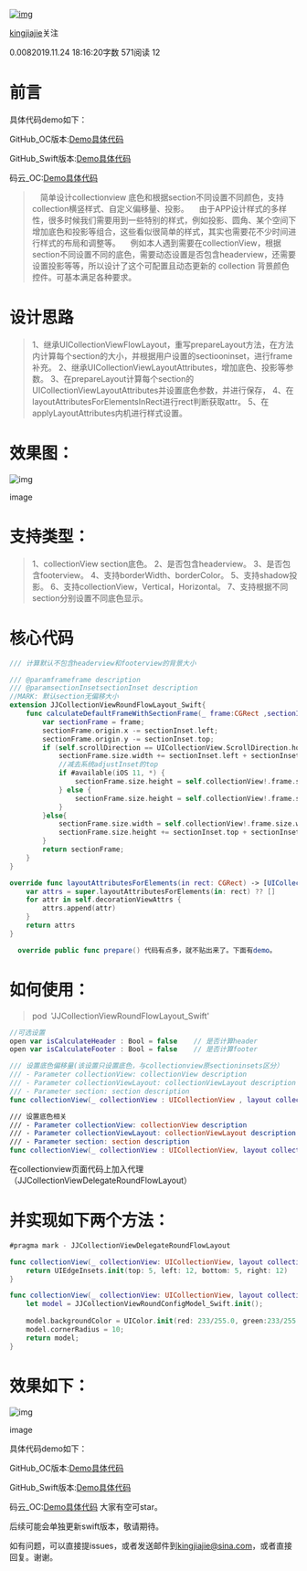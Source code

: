 [![img](https://cdn2.jianshu.io/assets/default_avatar/2-9636b13945b9ccf345bc98d0d81074eb.jpg)](https://www.jianshu.com/u/1f837584607b)

[kingjiajie](https://www.jianshu.com/u/1f837584607b)关注

0.0082019.11.24 18:16:20字数 571阅读 12

# 前言

具体代码demo如下：

GitHub_OC版本:[Demo具体代码](https://links.jianshu.com/go?to=https%3A%2F%2Fgithub.com%2Fkingjiajie%2FJJCollectionViewRoundFlowLayout)

GitHub_Swift版本:[Demo具体代码](https://links.jianshu.com/go?to=https%3A%2F%2Fgithub.com%2Fkingjiajie%2FJJCollectionViewRoundFlowLayout_Swift)

码云_OC:[Demo具体代码](https://links.jianshu.com/go?to=https%3A%2F%2Fgitee.com%2Fkingjiajie%2FJJCollectionViewRoundFlowLayout)

>   简单设计collectionview 底色和根据section不同设置不同颜色，支持collection横竖样式、自定义偏移量、投影。
>   由于APP设计样式的多样性，很多时候我们需要用到一些特别的样式，例如投影、圆角、某个空间下增加底色和投影等组合，这些看似很简单的样式，其实也需要花不少时间进行样式的布局和调整等。
>   例如本人遇到需要在collectionView，根据section不同设置不同的底色，需要动态设置是否包含headerview，还需要设置投影等等，所以设计了这个可配置且动态更新的 collection 背景颜色 控件。可基本满足各种要求。

# 设计思路

> 1、继承UICollectionViewFlowLayout，重写prepareLayout方法，在方法内计算每个section的大小，并根据用户设置的sectiooninset，进行frame补充。
> 2、继承UICollectionViewLayoutAttributes，增加底色、投影等参数。
> 3、在prepareLayout计算每个section的UICollectionViewLayoutAttributes并设置底色参数，并进行保存，
> 4、在layoutAttributesForElementsInRect进行rect判断获取attr。
> 5、在applyLayoutAttributes内机进行样式设置。

# 效果图：



![img](https://upload-images.jianshu.io/upload_images/7386003-41327157c45ff4be.gif?imageMogr2/auto-orient/strip|imageView2/2/w/300/format/webp)

image

# 支持类型：

> 1、collectionView section底色。
> 2、是否包含headerview。
> 3、是否包含footerview。
> 4、支持borderWidth、borderColor。
> 5、支持shadow投影。
> 6、支持collectionView，Vertical，Horizontal。
> 7、支持根据不同section分别设置不同底色显示。

# 核心代码



```swift
/// 计算默认不包含headerview和footerview的背景大小

/// @paramframeframe description
/// @paramsectionInsetsectionInset description
//MARK: 默认section无偏移大小
extension JJCollectionViewRoundFlowLayout_Swift{
    func calculateDefaultFrameWithSectionFrame(_ frame:CGRect ,sectionInset:UIEdgeInsets) -> CGRect{
        var sectionFrame = frame;
        sectionFrame.origin.x -= sectionInset.left;
        sectionFrame.origin.y -= sectionInset.top;
        if (self.scrollDirection == UICollectionView.ScrollDirection.horizontal) {
            sectionFrame.size.width += sectionInset.left + sectionInset.right;
            //减去系统adjustInset的top
            if #available(iOS 11, *) {
                sectionFrame.size.height = self.collectionView!.frame.size.height - self.collectionView!.adjustedContentInset.top;
            } else {
                sectionFrame.size.height = self.collectionView!.frame.size.height - abs(self.collectionView!.contentOffset.y)/*适配iOS11以下*/;
            }
        }else{
            sectionFrame.size.width = self.collectionView!.frame.size.width;
            sectionFrame.size.height += sectionInset.top + sectionInset.bottom;
        }
        return sectionFrame;
    }
}

override func layoutAttributesForElements(in rect: CGRect) -> [UICollectionViewLayoutAttributes]? {
    var attrs = super.layoutAttributesForElements(in: rect) ?? []
    for attr in self.decorationViewAttrs {
        attrs.append(attr)
    }
    return attrs
}

  override public func prepare() 代码有点多，就不贴出来了。下面有demo。
```

# 如何使用：

> pod 'JJCollectionViewRoundFlowLayout_Swift'



```swift
//可选设置
open var isCalculateHeader : Bool = false    // 是否计算header
open var isCalculateFooter : Bool = false    // 是否计算footer
```



```swift
/// 设置底色偏移量(该设置只设置底色，与collectionview原sectioninsets区分）
/// - Parameter collectionView: collectionView description
/// - Parameter collectionViewLayout: collectionViewLayout description
/// - Parameter section: section description
func collectionView(_ collectionView : UICollectionView , layout collectionViewLayout:UICollectionViewLayout,borderEdgeInsertsForSectionAtIndex section : Int) -> UIEdgeInsets;

/// 设置底色相关
/// - Parameter collectionView: collectionView description
/// - Parameter collectionViewLayout: collectionViewLayout description
/// - Parameter section: section description
func collectionView(_ collectionView : UICollectionView, layout collectionViewLayout : UICollectionViewLayout , configModelForSectionAtIndex section : Int ) -> JJCollectionViewRoundConfigModel_Swift;
```

在collectionview页面代码上加入代理（JJCollectionViewDelegateRoundFlowLayout）

# 并实现如下两个方法：



```swift
#pragma mark - JJCollectionViewDelegateRoundFlowLayout

func collectionView(_ collectionView: UICollectionView, layout collectionViewLayout: UICollectionViewLayout, borderEdgeInsertsForSectionAtIndex section: Int) -> UIEdgeInsets {
    return UIEdgeInsets.init(top: 5, left: 12, bottom: 5, right: 12)
}

func collectionView(_ collectionView: UICollectionView, layout collectionViewLayout: UICollectionViewLayout, configModelForSectionAtIndex section: Int) -> JJCollectionViewRoundConfigModel_Swift {
    let model = JJCollectionViewRoundConfigModel_Swift.init();
    
    model.backgroundColor = UIColor.init(red: 233/255.0, green:233/255.0 ,blue:233/255.0,alpha:1.0)
    model.cornerRadius = 10;
    return model;
}
```

# 效果如下：



![img](https://upload-images.jianshu.io/upload_images/7386003-46d60dd6c7c93d4d.png?imageMogr2/auto-orient/strip|imageView2/2/w/300/format/webp)

image

具体代码demo如下：

GitHub_OC版本:[Demo具体代码](https://links.jianshu.com/go?to=https%3A%2F%2Fgithub.com%2Fkingjiajie%2FJJCollectionViewRoundFlowLayout)

GitHub_Swift版本:[Demo具体代码](https://links.jianshu.com/go?to=https%3A%2F%2Fgithub.com%2Fkingjiajie%2FJJCollectionViewRoundFlowLayout_Swift)

码云_OC:[Demo具体代码](https://links.jianshu.com/go?to=https%3A%2F%2Fgitee.com%2Fkingjiajie%2FJJCollectionViewRoundFlowLayout) 大家有空可star。

后续可能会单独更新swift版本，敬请期待。

如有问题，可以直接提issues，或者发送邮件到[kingjiajie@sina.com](https://links.jianshu.com/go?to=mailto%3Akingjiajie%40sina.com)，或者直接回复。谢谢。